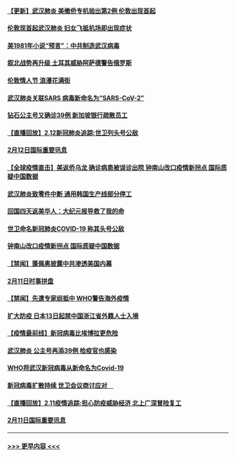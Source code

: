 #### [【更新】武汉肺炎 美撤侨专机验出第2例 伦敦出现首起](../pages/prog202/a102770740.md?t=02131155) 
#### [伦敦现首起武汉肺炎 妇女飞抵机场即出现症状](../pages/prog202/a102776031.md?t=02131155) 
#### [美1981年小说“预言”：中共制造武汉病毒](../pages/prog202/a102775980.md?t=02131155) 
#### [叙北战势再升级 土耳其威胁阿萨德警告俄罗斯](../pages/prog202/a102775904.md?t=02131155) 
#### [伦敦情人节 浪漫花满街](../pages/prog202/a102775786.md?t=02131155) 
#### [武汉肺炎关联SARS 病毒新命名为“SARS-CoV-2”](../pages/prog202/a102775719.md?t=02131155) 
#### [钻石公主号又确诊39例 新加坡银行疏散员工](../pages/prog202/a102775691.md?t=02131155) 
#### [【直播回放】2.12新冠肺炎追踪:世卫列头号公敌](../pages/prog202/a102775541.md?t=02131155) 
#### [2月12日国际重要讯息](../pages/prog202/a102775437.md?t=02131155) 
#### [【全球疫情直击】美返侨乌龙 确诊病患被误诊出院 钟南山改口疫情新拐点 国际质疑中国数据](../pages/prog202/a102775378.md?t=02131155) 
#### [武汉肺炎致零件中断 通用韩国生产线部分停工](../pages/prog202/a102775365.md?t=02131155) 
#### [回国四天返美华人：大纪元报导救了我的命](../pages/prog202/a102775342.md?t=02131155) 
#### [世卫命名新冠肺炎COVID-19 称其头号公敌](../pages/prog202/a102775196.md?t=02131155) 
#### [钟南山改口疫情新拐点 国际质疑中国数据](../pages/prog202/a102775178.md?t=02131155) 
#### [【禁闻】蓬佩奥披露中共渗透美国内幕](../pages/prog202/a102775129.md?t=02131155) 
#### [2月11日时事拼盘](../pages/prog202/a102775140.md?t=02131155) 
#### [【禁闻】先遣专家组抵中 WHO警告海外疫情](../pages/prog202/a102775112.md?t=02131155) 
#### [扩大防疫 日本13日起禁中国浙江省外籍人士入境](../pages/prog202/a102775051.md?t=02131155) 
#### [【疫情最前线】新冠病毒比埃博拉更危险](../pages/prog202/a102775043.md?t=02131155) 
#### [武汉肺炎 公主号再添39例 检疫官也感染](../pages/prog202/a102775031.md?t=02131155) 
#### [WHO将武汉新冠病毒从新命名为Covid-19](../pages/prog202/a102774891.md?t=02131155) 
#### [新冠病毒扩散持续 世卫会议商讨应对　](../pages/prog202/a102774850.md?t=02131155) 
#### [【直播回放】2.11疫情追踪:担心防疫威胁经济 北上广深冒险复工](../pages/prog202/a102774741.md?t=02131155) 
#### [2月11日国际重要讯息](../pages/prog202/a102774621.md?t=02131155) 

----
#### [ >>> 更早内容 <<< ](../indexes/prog202-earlier.md)
